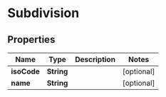 

# Subdivision


## Properties

| Name | Type | Description | Notes |
|------------ | ------------- | ------------- | -------------|
|**isoCode** | **String** |  |  [optional] |
|**name** | **String** |  |  [optional] |



